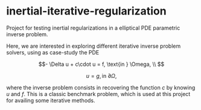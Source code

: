 # inertial-iterative-regularization
Project for testing inertial regularizations in a elliptical PDE parametric inverse problem.

Here, we are interested in exploring different iterative inverse problem solvers, using as case-study the PDE

```math
- \Delta u + c\cdot u = f, \text{in } \Omega, \\

```
```math
u = g, \text{in } \partial \Omega,
```
where the inverse problem consists in recovering the function $c$ by knowing $u$ and $f$. This is a classic benchmark problem, which is used at this project for availing some iterative methods.
